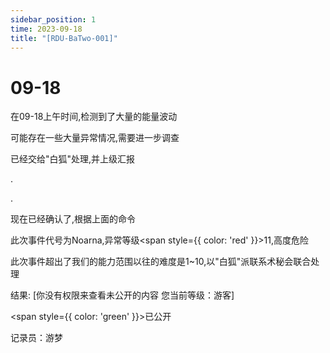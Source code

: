 ```yaml
---
sidebar_position: 1
time: 2023-09-18
title: "[RDU-BaTwo-001]"
---
```

# 09-18
在09-18上午时间,检测到了大量的能量波动

可能存在一些大量异常情况,需要进一步调查

已经交给"白狐"处理,并上级汇报

.

.

现在已经确认了,根据上面的命令

此次事件代号为Noarna,异常等级<span style={{ color: 'red' }}>11</span>,高度危险

此次事件超出了我们的能力范围以往的难度是1~10,以"白狐"派联系术秘会联合处理

结果: [你没有权限来查看未公开的内容 您当前等级：游客]

<span style={{ color: 'green' }}>已公开</span>

记录员：游梦